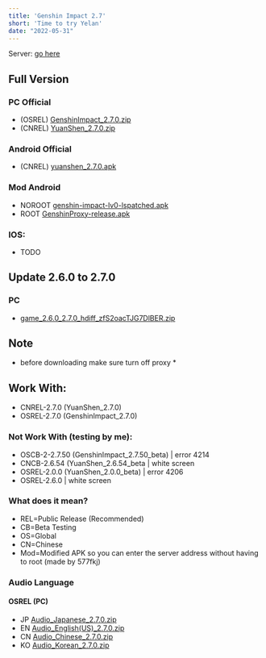 ```yaml
---
title: 'Genshin Impact 2.7'
short: 'Time to try Yelan'
date: "2022-05-31"
---
```


Server: [go here](/posts/how-connect)

## Full Version

### PC Official
* (OSREL) [GenshinImpact_2.7.0.zip](https://autopatchhk.yuanshen.com/client_app/download/pc_zip/20220429112415_dDweiEHDnBI6cKmM/GenshinImpact_2.7.0.zip)
* (CNREL) [YuanShen_2.7.0.zip](https://autopatchcn.yuanshen.com/client_app/download/pc_zip/20220510122739_htkJy9BIys9tCMHu/YuanShen_2.7.0.zip)
### Android Official
* (CNREL) [yuanshen_2.7.0.apk](https://autopatchcn.yuanshen.com/client_app/download/Android/20220516191350_a8NUjZ1Vie2blUVC/mihoyo/yuanshen_2.7.0.apk)
### Mod Android
* NOROOT [genshin-impact-lv0-lspatched.apk](https://github.com/577fkj/GenshinProxy/releases/download/releases/genshin-impact-lv0-lspatched.apk)
* ROOT [GenshinProxy-release.apk](https://github.com/577fkj/GenshinProxy/releases/download/releases/GenshinProxy-release.apk)
### IOS: 
* TODO

## Update 2.6.0 to 2.7.0
### PC 
* [game_2.6.0_2.7.0_hdiff_zfS2oacTJG7DlBER.zip](https://autopatchhk.yuanshen.com/client_app/update/hk4e_global/10/game_2.6.0_2.7.0_hdiff_zfS2oacTJG7DlBER.zip)

## Note
* before downloading make sure turn off proxy *

## Work With:
* CNREL-2.7.0 (YuanShen_2.7.0)
* OSREL-2.7.0 (GenshinImpact_2.7.0)

### Not Work With (testing by me):
* OSCB-2-2.7.50 (GenshinImpact_2.7.50_beta)   | error 4214
* CNCB-2.6.54   (YuanShen_2.6.54_beta         | white screen
* OSREL-2.0.0   (YuanShen_2.0.0_beta)         | error 4206
* OSREL-2.6.0                                 | white screen

### What does it mean?
* REL=Public Release (Recommended)
* CB=Beta Testing
* OS=Global
* CN=Chinese
* Mod=Modified APK so you can enter the server address without having to root (made by 577fkj)

### Audio Language 
#### OSREL (PC)
* JP [Audio_Japanese_2.7.0.zip](https://autopatchhk.yuanshen.com/client_app/download/pc_zip/20220429112415_dDweiEHDnBI6cKmM/Audio_Japanese_2.7.0.zip)
* EN [Audio_English(US)_2.7.0.zip](https://autopatchhk.yuanshen.com/client_app/download/pc_zip/20220429112415_dDweiEHDnBI6cKmM/Audio_English(US)_2.7.0.zip)
* CN [Audio_Chinese_2.7.0.zip](https://autopatchhk.yuanshen.com/client_app/download/pc_zip/20220429112415_dDweiEHDnBI6cKmM/Audio_Chinese_2.7.0.zip)
* KO [Audio_Korean_2.7.0.zip](https://autopatchhk.yuanshen.com/client_app/download/pc_zip/20220429112415_dDweiEHDnBI6cKmM/Audio_Korean_2.7.0.zip)